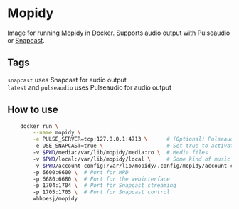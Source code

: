 # Mopidy
Image for running [Mopidy](https://www.mopidy.com/) in Docker.
Supports audio output with Pulseaudio or [Snapcast](https://github.com/badaix/snapcast).

## Tags
`snapcast` uses Snapcast for audio output  
`latest` and `pulseaudio` uses Pulseaudio for audio output

## How to use
```bash
    docker run \
        --name mopidy \
        -e PULSE_SERVER=tcp:127.0.0.1:4713 \      # (Optional) Pulseaudio server for sound
        -e USE_SNAPCAST=true \                    # Set true to activate Snapcast (event with the Snapcast image)
        -v $PWD/media:/var/lib/mopidy/media:ro \  # Media files
        -v $PWD/local:/var/lib/mopidy/local \     # Some kind of music storage(?)
        -v $PWD/account-config:/var/lib/mopidy/.config/mopidy/account-config \ # Place here the account configurations (see account-config.conf)
        -p 6600:6600 \  # Port for MPD
        -p 6680:6680 \  # Port for the webinterface
        -p 1704:1704 \  # Port for Snapcast streaming
        -p 1705:1705 \  # Port for Snapcast control
        whhoesj/mopidy
```
